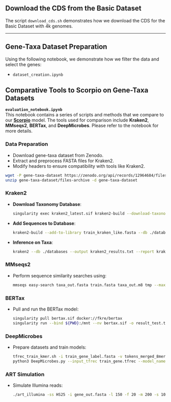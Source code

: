 ## Download the CDS from the Basic Dataset 
The script `download_cds.sh` demonstrates how we download the CDS for the Basic Dataset with 4k genomes.

---

## Gene-Taxa Dataset Preparation  
Using the following notebook, we demonstrate how we filter the data and select the genes:

- `dataset_creation.ipynb`



## Comparative Tools to Scorpio on Gene-Taxa Datasets  
**`evaluation_notebook.ipynb`**  
This notebook contains a series of scripts and methods that we compare to our **[Scorpio](https://github.com/EESI/Scorpio)** model. The tools used for comparison include **Kraken2**, **MMseqs2**, **BERTax**, and **DeepMicrobes**. Please refer to the notebook for more details.




### Data Preparation
- Download gene-taxa dataset from Zenodo.
- Extract and preprocess FASTA files for Kraken2.
- Modify headers to ensure compatibility with tools like Kraken2.

```bash
wget -P gene-taxa-dataset https://zenodo.org/api/records/12964684/files-archive
unzip gene-taxa-dataset/files-archive -d gene-taxa-dataset
```

### Kraken2 
- **Download Taxonomy Database**:
  ```bash
  singularity exec kraken2_latest.sif kraken2-build --download-taxonomy --db ./databases
  ```
- **Add Sequences to Database**:
  ```bash
  kraken2-build --add-to-library train_kraken_like.fasta --db ./databases
  ```
- **Inference on Taxa**:
  ```bash
  kraken2 --db ./databases --output kraken2_results.txt --report kraken2_report.txt taxa_out.fasta
  ```

### MMseqs2 
- Perform sequence similarity searches using:
  ```bash
  mmseqs easy-search taxa_out.fasta train.fasta taxa_out.m8 tmp --max-accept 1 --max-seqs 1 --search-type 3
  ```

### BERTax
- Pull and run the BERTax model:
  ```bash
  singularity pull bertax.sif docker://fkre/bertax
  singularity run --bind ${PWD}:/mnt --nv bertax.sif -o result_test.txt test.fasta
  ```

### DeepMicrobes
- Prepare datasets and train models:
  ```bash
  tfrec_train_kmer.sh -i train_gene_label.fasta -v tokens_merged_8mers.txt -o train_gene.tfrec -k 8 -s 2000
  python3 DeepMicrobes.py --input_tfrec train_gene.tfrec --model_name attention --model_dir gene_model --num_classes 437
  ```

### ART Simulation
- Simulate Illumina reads:
  ```bash
  ./art_illumina -ss HS25 -i gene_out.fasta -l 150 -f 20 -m 200 -s 10 -o simulated_art
  ```

